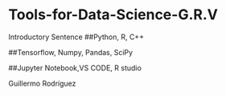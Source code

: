 # Tools-for-Data-Science-G.R.V
Introductory Sentence
##Python, R, C++

##Tensorflow, Numpy, Pandas, SciPy

##Jupyter Notebook,VS CODE, R studio


Guillermo Rodríguez
